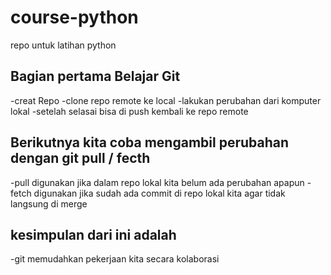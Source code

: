 # course-python
repo untuk latihan python
## Bagian pertama Belajar Git
-creat Repo
-clone repo remote ke local
-lakukan perubahan dari komputer lokal
-setelah selasai bisa di push kembali ke repo remote
## Berikutnya kita coba mengambil perubahan dengan git pull / fecth
-pull digunakan jika dalam repo lokal kita belum ada perubahan apapun
-fetch digunakan jika sudah ada commit di repo lokal kita agar tidak langsung di merge
## kesimpulan dari ini adalah
-git memudahkan pekerjaan kita secara kolaborasi

